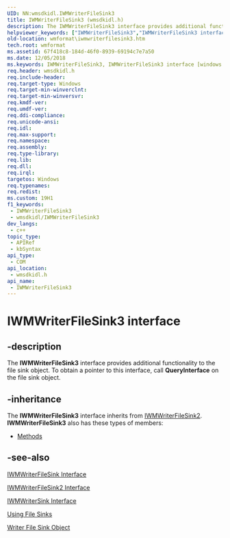 ```yaml
---
UID: NN:wmsdkidl.IWMWriterFileSink3
title: IWMWriterFileSink3 (wmsdkidl.h)
description: The IWMWriterFileSink3 interface provides additional functionality to the file sink object. To obtain a pointer to this interface, call QueryInterface on the file sink object.
helpviewer_keywords: ["IWMWriterFileSink3","IWMWriterFileSink3 interface [windows Media Format]","IWMWriterFileSink3 interface [windows Media Format]","described","IWMWriterFileSink3Interface","wmformat.iwmwriterfilesink3","wmsdkidl/IWMWriterFileSink3"]
old-location: wmformat\iwmwriterfilesink3.htm
tech.root: wmformat
ms.assetid: 67f418c8-184d-46f0-8939-69194c7e7a50
ms.date: 12/05/2018
ms.keywords: IWMWriterFileSink3, IWMWriterFileSink3 interface [windows Media Format], IWMWriterFileSink3 interface [windows Media Format],described, IWMWriterFileSink3Interface, wmformat.iwmwriterfilesink3, wmsdkidl/IWMWriterFileSink3
req.header: wmsdkidl.h
req.include-header: 
req.target-type: Windows
req.target-min-winverclnt: 
req.target-min-winversvr: 
req.kmdf-ver: 
req.umdf-ver: 
req.ddi-compliance: 
req.unicode-ansi: 
req.idl: 
req.max-support: 
req.namespace: 
req.assembly: 
req.type-library: 
req.lib: 
req.dll: 
req.irql: 
targetos: Windows
req.typenames: 
req.redist: 
ms.custom: 19H1
f1_keywords:
 - IWMWriterFileSink3
 - wmsdkidl/IWMWriterFileSink3
dev_langs:
 - c++
topic_type:
 - APIRef
 - kbSyntax
api_type:
 - COM
api_location:
 - wmsdkidl.h
api_name:
 - IWMWriterFileSink3
---
```


# IWMWriterFileSink3 interface


## -description

The <b>IWMWriterFileSink3</b> interface provides additional functionality to the file sink object. To obtain a pointer to this interface, call <b>QueryInterface</b> on the file sink object.

## -inheritance

The <b>IWMWriterFileSink3</b> interface inherits from <a href="/windows/desktop/api/wmsdkidl/nn-wmsdkidl-iwmwriterfilesink2">IWMWriterFileSink2</a>. <b>IWMWriterFileSink3</b> also has these types of members:
<ul>
<li><a href="https://docs.microsoft.com/">Methods</a></li>
</ul>

## -see-also

<a href="/windows/desktop/api/wmsdkidl/nn-wmsdkidl-iwmwriterfilesink">IWMWriterFileSink Interface</a>



<a href="/windows/desktop/api/wmsdkidl/nn-wmsdkidl-iwmwriterfilesink2">IWMWriterFileSink2 Interface</a>



<a href="/windows/desktop/api/wmsdkidl/nn-wmsdkidl-iwmwritersink">IWMWriterSink Interface</a>



<a href="/windows/desktop/wmformat/using-file-sinks">Using File Sinks</a>



<a href="/windows/desktop/wmformat/writer-file-sink-object">Writer File Sink Object</a>
